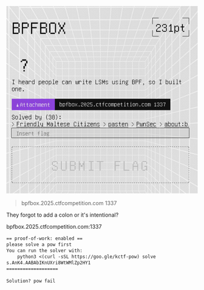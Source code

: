 ![Pasted image 20250629024307.png](../../../../../../../../../../../attachments/Pasted%20image%2020250629024307.png)

 > 
 > bpfbox.2025.ctfcompetition.com 1337

They forgot to add a colon or it's intentional?

bpfbox.2025.ctfcompetition.com:1337

````
== proof-of-work: enabled ==
please solve a pow first
You can run the solver with:
    python3 <(curl -sSL https://goo.gle/kctf-pow) solve s.AnK4.AABAbIKnUXri8WtWMlZp2HY1
===================

Solution? pow fail
````
